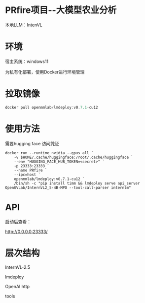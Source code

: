 # PRfire项目--大模型农业分析

本地LLM：IntenVL

# 环境

宿主系统：windows11

为私有化部署，使用Docker进行环境管理

# 拉取镜像

```powershell
docker pull openmmlab/lmdeploy:v0.7.1-cu12
```

# 使用方法

需要hugging face 访问凭证

```
docker run --runtime nvidia --gpus all `
    -v $HOME/.cache/huggingface:/root/.cache/huggingface `
    --env "HUGGING_FACE_HUB_TOKEN=<secret>" `
    -p 23333:23333 `
    --name PRfire `
    --ipc=host `
    openmmlab/lmdeploy:v0.7.1-cu12 `
    /bin/sh -c "pip install timm && lmdeploy serve api_server OpenGVLab/InternVL2_5-4B-MPO --tool-call-parser internlm"
```

# API

启动后查看：

http://0.0.0.0:23333/

# 层次结构

InternVL-2.5

lmdeploy

OpenAI http

tools
